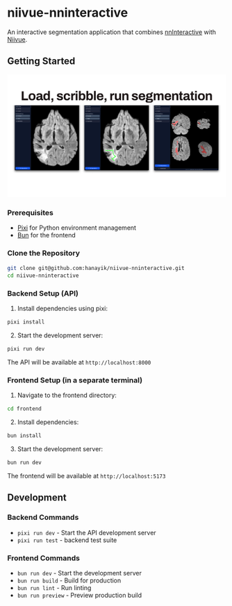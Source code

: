 # niivue-nninteractive

An interactive segmentation application that combines [nnInteractive](https://github.com/MIC-DKFZ/nnInteractive) with [Niivue](https://niivue.com/).

## Getting Started

![niivue nninteractive](./niivue-nninteractive.png)

### Prerequisites

- [Pixi](https://pixi.sh/) for Python environment management
- [Bun](https://bun.com/docs/installation) for the frontend

### Clone the Repository

```bash
git clone git@github.com:hanayik/niivue-nninteractive.git
cd niivue-nninteractive
```

### Backend Setup (API)

1. Install dependencies using pixi:
```bash
pixi install
```

2. Start the development server:
```bash
pixi run dev
```

The API will be available at `http://localhost:8000`

### Frontend Setup (in a separate terminal)

1. Navigate to the frontend directory:
```bash
cd frontend
```

2. Install dependencies:
```bash
bun install
```

3. Start the development server:
```bash
bun run dev
```

The frontend will be available at `http://localhost:5173`

## Development

### Backend Commands

- `pixi run dev` - Start the API development server
- `pixi run test` - backend test suite

### Frontend Commands

- `bun run dev` - Start the development server
- `bun run build` - Build for production
- `bun run lint` - Run linting
- `bun run preview` - Preview production build